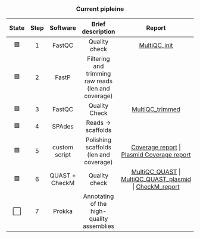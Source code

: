
<h3 align="center">Current pipleine</h3>
  
|State|Step|Software|Brief description| Report | Notes |
|:--:|:--:|:--:|:--:|:--:|:--:|
| 🟩 | 1 | FastQC | Quality check | [MultiQC_init](https://edgeemer.github.io/B_burgdorferi_MuliQC_init/) |  |
| 🟩 | 2 | FastP | Filtering and trimming raw reads (len and coverage) |  |  |
| 🟩 | 3 | FastQC | Quality Check | [MultiQC_trimmed](https://edgeemer.github.io/B_burgdorferi_MultiQC_trimmed/) |  |
| 🟩 | 4 | SPAdes | Reads -> scaffolds |  |  |
| 🟩 | 5 | custom script | Polishing scaffolds (len and coverage) | [Coverage report](https://github.com/edgeemer/Borrelia_burgdorferi/blob/86969b7b0d02f612bfcbaf97d3bcf47b85117c10/Reports/Coverage_SPAdes_report.md) \| [Plasmid Coverage report](https://github.com/edgeemer/Borrelia_burgdorferi/blob/1c6055fa6bdce5ee7ba7d3c56316bb18cefda415/Coverage_SPAdes_plasmid_report.md) |  |
| 🟩 | 6 | QUAST + CheckM | Quality check | [MultiQC_QUAST](https://edgeemer.github.io/B_burgdorferi_MultiQC_QUAST/) \| [MultiQC_QUAST_plasmid](https://edgeemer.github.io/B_burgdorferi_MultiQC_QUAST_plasmid/) \| [CheckM_report](https://github.com/edgeemer/Borrelia_burgdorferi/blob/9c0f8b651fe3bc0402f85996132c94f22af79388/Reports/CheckM_result.md) |  |
| ⬜️ | 7 | Prokka | Annotating of the high-quality assemblies |  |  |

